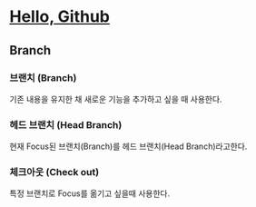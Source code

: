 # [Hello, Github](/Git/Hello%20Github/README.md)
## Branch


### 브랜치 (Branch)
기존 내용을 유지한 채 새로운 기능을 추가하고 싶을 때 사용한다.

### 헤드 브랜치 (Head Branch)
현재 Focus된 브랜치(Branch)를 헤드 브랜치(Head Branch)라고한다.

### 체크아웃 (Check out)
특정 브랜치로 Focus를 옮기고 싶을때 사용한다.
